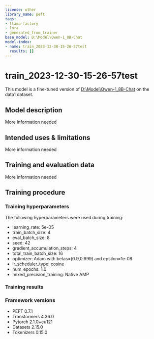 ```yaml
---
license: other
library_name: peft
tags:
- llama-factory
- lora
- generated_from_trainer
base_model: D:\Model\Qwen-1_8B-Chat
model-index:
- name: train_2023-12-30-15-26-57test
  results: []
---
```


<!-- This model card has been generated automatically according to the information the Trainer had access to. You
should probably proofread and complete it, then remove this comment. -->

# train_2023-12-30-15-26-57test

This model is a fine-tuned version of [D:\Model\Qwen-1_8B-Chat](https://huggingface.co/D:\Model\Qwen-1_8B-Chat) on the data1 dataset.

## Model description

More information needed

## Intended uses & limitations

More information needed

## Training and evaluation data

More information needed

## Training procedure

### Training hyperparameters

The following hyperparameters were used during training:
- learning_rate: 5e-05
- train_batch_size: 4
- eval_batch_size: 8
- seed: 42
- gradient_accumulation_steps: 4
- total_train_batch_size: 16
- optimizer: Adam with betas=(0.9,0.999) and epsilon=1e-08
- lr_scheduler_type: cosine
- num_epochs: 1.0
- mixed_precision_training: Native AMP

### Training results



### Framework versions

- PEFT 0.7.1
- Transformers 4.36.0
- Pytorch 2.1.0+cu121
- Datasets 2.15.0
- Tokenizers 0.15.0
